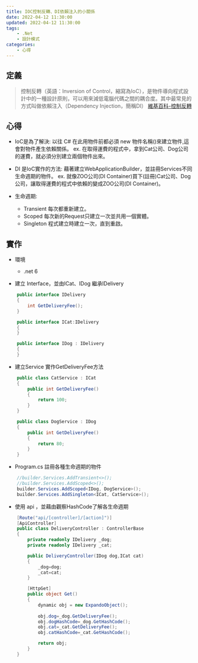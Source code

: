 ```yaml
---
title: IOC控制反轉、DI依賴注入的小關係
date: 2022-04-12 11:30:00
updated: 2022-04-12 11:30:00
tags: 
    - .Net
    - 設計模式
categories:
    - 心得
---
```


## 定義
>控制反轉（英語：Inversion of Control，縮寫為IoC），是物件導向程式設計中的一種設計原則，可以用來減低電腦代碼之間的耦合度。其中最常見的方式叫做依賴注入（Dependency Injection，簡稱DI）
[維基百科-控制反轉](https://zh.wikipedia.org/wiki/控制反轉) 

## 心得

- IoC是為了解決:
以往 C# 在此用物件前都必須 new 物件名稱()來建立物件,這會對物件產生依賴關係。
ex. 在取得運費的程式中，拿到Cat公司、Dog公司的運費，就必須分別建立兩個物件出來。

- DI 是IoC實作的方法:
藉著建立WebApplicationBuilder，並註冊Services不同生命週期的物件。
ex. 就像ZOO公司(DI Container)買下(註冊)Cat公司、Dog公司，讓取得運費的程式中依賴的變成ZOO公司(DI Container)。

- 生命週期:
    - Transient 每次都重新建立。
    - Scoped 每次新的Request只建立一次並共用一個實體。
    - Singleton 程式建立時建立一次，直到重啟。

## 實作

- 環境
  - .net 6

- 建立 Interface，並由ICat、IDog 繼承IDelivery
``` C#
    public interface IDelivery
    {
        int GetDeliveryFee();
    }

    public interface ICat:IDelivery
    {
    }

    public interface IDog : IDelivery
    {
    }
```


- 建立Service 實作GetDeliveryFee方法
``` C#
    public class CatService : ICat
    {
        public int GetDeliveryFee()
        {
            return 100;
        }
    }

    public class DogService : IDog
    {
        public int GetDeliveryFee()
        {
            return 80;
        }
    }
```


- Program.cs 註冊各種生命週期的物件
``` C#
    //builder.Services.AddTransient<>();
    //builder.Services.AddScoped<>();
    builder.Services.AddScoped<IDog, DogService>();
    builder.Services.AddSingleton<ICat, CatService>();
```

- 使用 api ，並藉由觀察HashCode了解各生命週期
``` C#
    [Route("api/[controller]/[action]")]
    [ApiController]
    public class DeliveryController : ControllerBase
    {
        private readonly IDelivery _dog;
        private readonly IDelivery _cat;

        public DeliveryController(IDog dog,ICat cat)
        {
            _dog=dog;
            _cat=cat;
        }

        [HttpGet]
        public object Get()
        {
            dynamic obj = new ExpandoObject();
            
            obj.dog=_dog.GetDeliveryFee();
            obj.dogHashCode=_dog.GetHashCode();
            obj.cat=_cat.GetDeliveryFee();
            obj.catHashCode=_cat.GetHashCode();

            return obj;
        }
    }
```

